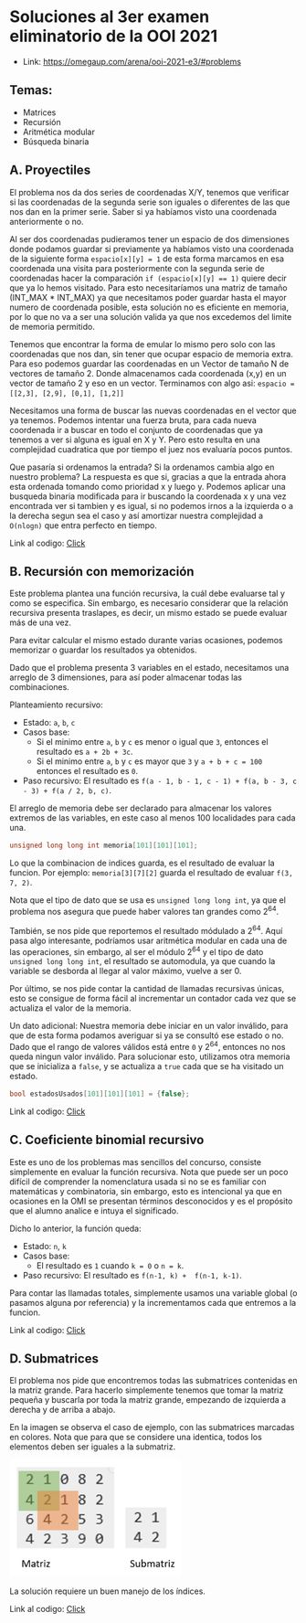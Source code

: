 # Soluciones al 3er examen eliminatorio de la OOI 2021

- Link: https://omegaup.com/arena/ooi-2021-e3/#problems

## Temas:
 - Matrices
 - Recursión
 - Aritmética modular
 - Búsqueda binaria

## A. Proyectiles
El problema nos da dos series de coordenadas X/Y, tenemos que verificar si las coordenadas de la segunda serie son iguales o diferentes de las que nos dan en la primer serie. Saber si ya habíamos visto una coordenada anteriormente o no.

Al ser dos coordenadas pudieramos tener un espacio de dos dimensiones donde podamos guardar si previamente ya habíamos visto una coordenada de la siguiente forma `espacio[x][y] = 1` de esta forma marcamos en esa coordenada una visita para posteriormente con la segunda serie de coordenadas hacer la comparación `if (espacio[x][y] == 1)` quiere decir que ya lo hemos visitado. Para esto necesitaríamos una matriz de tamaño (INT_MAX * INT_MAX) ya que necesitamos poder guardar hasta el mayor numero de coordenada posible, esta solución no es eficiente en memoria, por lo que no va a ser una solución valida ya que nos excedemos del limite de memoria permitido.

Tenemos que encontrar la forma de emular lo mismo pero solo con las coordenadas que nos dan, sin tener que ocupar espacio de memoria extra. Para eso podemos guardar las coordenadas en un Vector de tamaño N de vectores de tamaño 2. Donde almacenamos cada coordenada (x,y) en un vector de tamaño 2 y eso en un vector. Terminamos con algo asi:
`espacio = [[2,3], [2,9], [0,1], [1,2]]`

Necesitamos una forma de buscar las nuevas coordenadas en el vector que ya tenemos. Podemos intentar una fuerza bruta, para cada nueva coordenada ir a buscar en todo el conjunto de coordenadas que ya tenemos a ver si alguna es igual en X y Y. Pero esto resulta en una complejidad cuadratica que por tiempo el juez nos evaluaría pocos puntos.

Que pasaría si ordenamos la entrada? Si la ordenamos cambia algo en nuestro problema? La respuesta es que si, gracias a que la entrada ahora esta ordenada tomando como prioridad x y luego y. Podemos aplicar una busqueda binaria modificada para ir buscando la coordenada x y una vez encontrada ver si tambien y es igual, si no podemos irnos a la izquierda o a la derecha segun sea el caso y así amortizar nuestra complejidad a `O(nlogn)` que entra perfecto en tiempo.

Link al codigo: [Click](./A.%20Proyectiles/proyectiles.cpp)

## B. Recursión con memorización

Este problema plantea una función recursiva, la cuál debe evaluarse tal y como se especifica. Sin embargo, es necesario considerar que la relación recursiva presenta traslapes, es decir, un mismo estado se puede evaluar más de una vez.

Para evitar calcular el mismo estado durante varias ocasiones, podemos memorizar o guardar los resultados ya obtenidos.

Dado que el problema presenta 3 variables en el estado, necesitamos una arreglo de 3 dimensiones, para así poder almacenar todas las combinaciones.

Planteamiento recursivo:

- Estado: `a`, `b`, `c`
- Casos base:
   - Si el minimo entre `a`, `b` y `c` es menor o igual que `3`, entonces el resultado es `a + 2b + 3c`.
   - Si el minimo entre `a`, `b` y `c` es mayor que `3` y `a + b + c = 100` entonces el resultado es `0`.
- Paso recursivo: El resultado es `f(a - 1, b - 1, c - 1) + f(a, b - 3, c - 3) + f(a / 2, b, c)`.

El arreglo de memoria debe ser declarado para almacenar los valores extremos de las variables, en este caso al menos 100 localidades para cada una.

```c++
unsigned long long int memoria[101][101][101];
```

Lo que la combinacion de indices guarda, es el resultado de evaluar la funcion. Por ejemplo: `memoria[3][7][2]` guarda el resultado de evaluar `f(3, 7, 2)`.

Nota que el tipo de dato que se usa es `unsigned long long int`, ya que el problema nos asegura que puede haber valores tan grandes como 2<sup>64</sup>.

También, se nos pide que reportemos el resultado módulado a 2<sup>64</sup>. Aquí pasa algo interesante, podríamos usar aritmética modular en cada una de las operaciones, sin embargo, al ser el módulo 2<sup>64</sup> y el tipo de dato `unsigned long long int`, el resultado se automodula, ya que cuando la variable se desborda al llegar al valor máximo, vuelve a ser 0.

Por último, se nos pide contar la cantidad de llamadas recursivas únicas, esto se consigue de forma fácil al incrementar un contador cada vez que se actualiza el valor de la memoria.

Un dato adicional: Nuestra memoria debe iniciar en un valor inválido, para que de esta forma podamos averiguar si ya se consultó ese estado o no. Dado que el rango de valores válidos está entre `0` y 2<sup>64</sup>, entonces no nos queda ningun valor inválido. Para solucionar esto, utilizamos otra memoria que se inicializa a `false`, y se actualiza a `true` cada que se ha visitado un estado.

```c++
bool estadosUsados[101][101][101] = {false};
```

Link al codigo: [Click](./B.%20Recursion%20con%20memorizacion/memorizacion.cpp)

## C. Coeficiente binomial recursivo

Este es uno de los problemas mas sencillos del concurso, consiste simplemente en evaluar la función recursiva. Nota que puede ser un poco difícil de comprender la nomenclatura usada si no se es familiar con matemáticas y combinatoria, sin embargo, esto es intencional ya que en ocasiones en la OMI se presentan términos desconocidos y es el propósito que el alumno analice e intuya el significado.

Dicho lo anterior, la función queda:

- Estado: `n`, `k`
- Casos base:
   - El resultado es `1` cuando `k = 0` o `n = k`.
- Paso recursivo: El resultado es `f(n-1, k) +  f(n-1, k-1)`.


Para contar las llamadas totales, simplemente usamos una variable global (o pasamos alguna por referencia) y la incrementamos cada que entremos a la funcion.

Link al codigo: [Click](./C.%20Coeficiente%20binomial%20recursivo/coeficiente.cpp)

## D. Submatrices

El problema nos pide que encontremos todas las submatrices contenidas en la matriz grande. Para hacerlo simplemente tenemos que tomar la matriz pequeña y buscarla por toda la matriz grande, empezando de izquierda a derecha y de arriba a abajo.

En la imagen se observa el caso de ejemplo, con las submatrices marcadas en colores.
Nota que para que se considere una identica, todos los elementos deben ser iguales a la submatriz.

<img src="./D.%20Submatrices/submatrices.png" width="300">

La solución requiere un buen manejo de los índices.

Link al codigo: [Click](./D.%20Submatrices/submatrices.cpp)